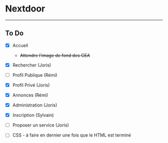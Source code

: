 # Nextdoor
***
## To Do  
- [x] Accueil
  - ~~Attendre l'image de fond des GEA~~

- [x] Rechercher (Joris)

- [ ] Profil Publique (Rémi)

- [x] Profil Privé (Joris)

- [x] Annonces (Rémi)

- [X] Administration (Joris)

- [X] Inscription (Sylvain)

- [ ] Proposer un service (Joris)

- [ ] CSS - à faire en dernier une fois que le HTML est terminé
